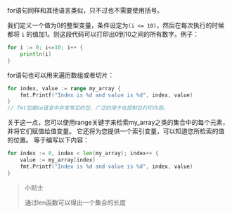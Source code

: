 for语句同样和其他语言类似，只不过也不需要使用括号。

我们定义一个值为0的整型变量，条件设定为`(i <= 10)`，然后在每次执行的时候都将 `i` 的值加1。则这段代码可以打印出0到10之间的所有数字。例子：
```go
for i := 0; i<=10; i++ {
    println(i)
}
```

for语句也可以用来遍历数组或者切片：

```go
for index, value := range my_array { 
    fmt.Printf("Index is %d and value is %d", index, value) 
}
// fmt包是Go语言中非常常见的包，广泛的用于在控制台打印内容。
```

关于这一点，您可以使用range关键字来检索my_array之类的集合中的每个元素，并将它们赋值给值变量。 它还将为您提供一个索引变量，可以知道您所检索的值的位置。 等于编写以下内容：
```go
for index := 0, index < len(my_array); index++ {
    value := my_array[index]
    fmt.Printf("Index is %d and value is %d", index, value)
}
```


> 小贴士
>
> 通过len函数可以得出一个集合的长度

